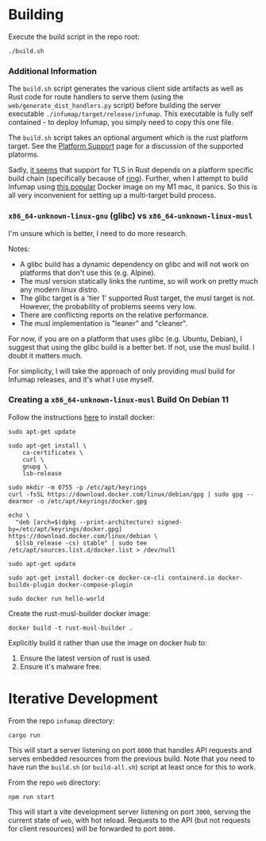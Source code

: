 # Building

Execute the build script in the repo root:

```
./build.sh
```

### Additional Information

The `build.sh` script generates the various client side artifacts as well as Rust code for route handlers to serve them (using the `web/generate_dist_handlers.py` script) before building the server executable `./infumap/target/release/infumap`. This executable is fully self contained - to deploy Infumap, you simply need to copy this one file.

The `build.sh` script takes an optional argument which is the rust platform target. See the [Platform Support](https://doc.rust-lang.org/rustc/platform-support.html) page for a discussion of the supported platorms.

Sadly, [it seems](https://github.com/libp2p/rust-libp2p/discussions/1975) that support for TLS in Rust depends on a platform specific build chain (specifically because of [ring](https://github.com/briansmith/ring)). Further, when I attempt to build Infumap using [this popular](https://github.com/emk/rust-musl-builder) Docker image on my M1 mac, it panics. So this is all very inconvenient for setting up a multi-target build process.

### `x86_64-unknown-linux-gnu` (glibc) vs `x86_64-unknown-linux-musl`

I'm unsure which is better, I need to do more research.

Notes:
- A glibc build has a dynamic dependency on glibc and will not work on platforms that don't use this (e.g. Alpine).
- The musl version statically links the runtime, so will work on pretty much any modern linux distro.
- The glibc target is a 'tier 1' supported Rust target, the musl target is not. However, the probability of problems seems very low.
- There are conflicting reports on the relative performance.
- The musl implementation is "leaner" and "cleaner".

For now, if you are on a platform that uses glibc (e.g. Ubuntu, Debian), I suggest that using the glibc build is a better bet. If not, use the musl build. I doubt it matters much.

For simplicity, I will take the approach of only providing musl build for Infumap releases, and it's what I use myself.


### Creating a `x86_64-unknown-linux-musl` Build On Debian 11

Follow the instructions [here](https://docs.docker.com/engine/install/debian/) to install docker:

```
sudo apt-get update

sudo apt-get install \
    ca-certificates \
    curl \
    gnupg \
    lsb-release

sudo mkdir -m 0755 -p /etc/apt/keyrings
curl -fsSL https://download.docker.com/linux/debian/gpg | sudo gpg --dearmor -o /etc/apt/keyrings/docker.gpg

echo \
  "deb [arch=$(dpkg --print-architecture) signed-by=/etc/apt/keyrings/docker.gpg] https://download.docker.com/linux/debian \
  $(lsb_release -cs) stable" | sudo tee /etc/apt/sources.list.d/docker.list > /dev/null

sudo apt-get update

sudo apt-get install docker-ce docker-ce-cli containerd.io docker-buildx-plugin docker-compose-plugin

sudo docker run hello-world
```

Create the rust-musl-builder docker image:

```
docker build -t rust-musl-builder .
```

Explicitly build it rather than use the image on docker hub to:
1. Ensure the latest version of rust is used.
2. Ensure it's malware free.



# Iterative Development

From the repo `infumap` directory:

```
cargo run
```

This will start a server listening on port `8000` that handles API requests and serves embedded resources from the previous build. Note that you need to have run the `build.sh` (or `build-all.sh`) script at least once for this to work.

From the repo `web` directory:

```
npm run start
```

This will start a vite development server listening on port `3000`, serving the current state of `web`, with hot reload. Requests to the API (but not requests for client resources) will be forwarded to port `8000`.
